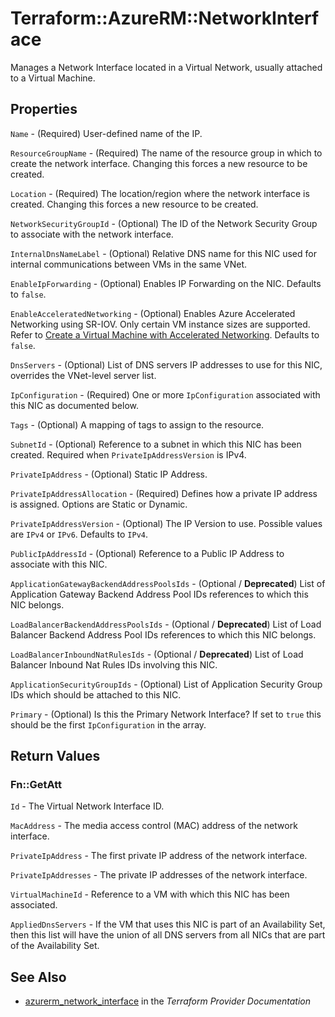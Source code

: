 # Terraform::AzureRM::NetworkInterface

Manages a Network Interface located in a Virtual Network, usually attached to a Virtual Machine.

## Properties

`Name` - (Required) User-defined name of the IP.

`ResourceGroupName` - (Required) The name of the resource group in which to create the network interface. Changing this forces a new resource to be created.

`Location` - (Required) The location/region where the network interface is created. Changing this forces a new resource to be created.

`NetworkSecurityGroupId` - (Optional) The ID of the Network Security Group to associate with the network interface.

`InternalDnsNameLabel` - (Optional) Relative DNS name for this NIC used for internal communications between VMs in the same VNet.

`EnableIpForwarding` - (Optional) Enables IP Forwarding on the NIC. Defaults to `false`.

`EnableAcceleratedNetworking` - (Optional) Enables Azure Accelerated Networking using SR-IOV. Only certain VM instance sizes are supported. Refer to [Create a Virtual Machine with Accelerated Networking](https://docs.microsoft.com/en-us/azure/virtual-network/create-vm-accelerated-networking-cli). Defaults to `false`.

`DnsServers` - (Optional) List of DNS servers IP addresses to use for this NIC, overrides the VNet-level server list.

`IpConfiguration` - (Required) One or more `IpConfiguration` associated with this NIC as documented below.

`Tags` - (Optional) A mapping of tags to assign to the resource.

`SubnetId` - (Optional) Reference to a subnet in which this NIC has been created. Required when `PrivateIpAddressVersion` is IPv4.

`PrivateIpAddress` - (Optional) Static IP Address.

`PrivateIpAddressAllocation` - (Required) Defines how a private IP address is assigned. Options are Static or Dynamic.

`PrivateIpAddressVersion` - (Optional) The IP Version to use. Possible values are `IPv4` or `IPv6`. Defaults to `IPv4`.

`PublicIpAddressId` - (Optional) Reference to a Public IP Address to associate with this NIC.

`ApplicationGatewayBackendAddressPoolsIds` - (Optional / **Deprecated**) List of Application Gateway Backend Address Pool IDs references to which this NIC belongs.

`LoadBalancerBackendAddressPoolsIds` - (Optional / **Deprecated**) List of Load Balancer Backend Address Pool IDs references to which this NIC belongs.

`LoadBalancerInboundNatRulesIds` - (Optional / **Deprecated**) List of Load Balancer Inbound Nat Rules IDs involving this NIC.

`ApplicationSecurityGroupIds` - (Optional) List of Application Security Group IDs which should be attached to this NIC.

`Primary` - (Optional) Is this the Primary Network Interface? If set to `true` this should be the first `IpConfiguration` in the array.


## Return Values

### Fn::GetAtt

`Id` - The Virtual Network Interface ID.

`MacAddress` - The media access control (MAC) address of the network interface.

`PrivateIpAddress` - The first private IP address of the network interface.

`PrivateIpAddresses` - The private IP addresses of the network interface.

`VirtualMachineId` - Reference to a VM with which this NIC has been associated.

`AppliedDnsServers` - If the VM that uses this NIC is part of an Availability Set, then this list will have the union of all DNS servers from all NICs that are part of the Availability Set.

## See Also

* [azurerm_network_interface](https://www.terraform.io/docs/providers/azurerm/r/network_interface.html) in the _Terraform Provider Documentation_